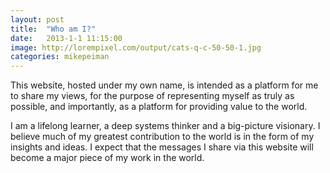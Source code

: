 ```yaml
---
layout: post
title:  "Who am I?"
date:   2013-1-1 11:15:00
image: http://lorempixel.com/output/cats-q-c-50-50-1.jpg
categories: mikepeiman
---
```


This website, hosted under my own name, is intended as a platform for me to share my views, for the purpose of representing myself as truly as possible, and importantly, as a platform for providing value to the world. 

I am a lifelong learner, a deep systems thinker and a big-picture visionary. I believe much of my greatest contribution to the world is in the form of my insights and ideas. I expect that the messages I share via this website will become a major piece of my work in the world.
